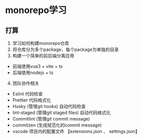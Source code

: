 <!--
 * @Author: zequan.wu
 * @Date: 2024-05-08 10:57:41
 * @LastEditors: zequan.wu
 * @LastEditTime: 2024-05-08 11:19:19
 * @FilePath: \monorepo-study\README.md
 * @Description:
 *
-->

# monorepo学习

## 打算

1. 学习如何构建monorepo仓库
2. 将仓库分为多个package，每个package为单独的目录
3. 构建一个简单的前后端分离应用

- 前端使用vue3 + vite + ts
- 后端使用nodejs + ts

4. 团队协作相关

- Eslint 代码检查
- Prettier 代码格式化
- Husky (管理git hooks) 自动代码检查
- lint-staged (管理git staged files) 自动代码格式化
- Commitlint (管理git commit message)
- commitzen (生成规范化的commit message)
- vscode 项目内的配置文件 【extensions.json 、 settings.json】

